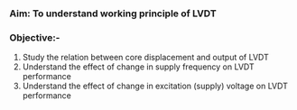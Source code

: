 ### Aim: To understand working principle of LVDT

### Objective:-
 1. Study the relation between core displacement and output of LVDT
 2. Understand the effect of change in supply frequency on LVDT performance
 3. Understand the effect of change in excitation (supply) voltage on LVDT performance

 

 

 